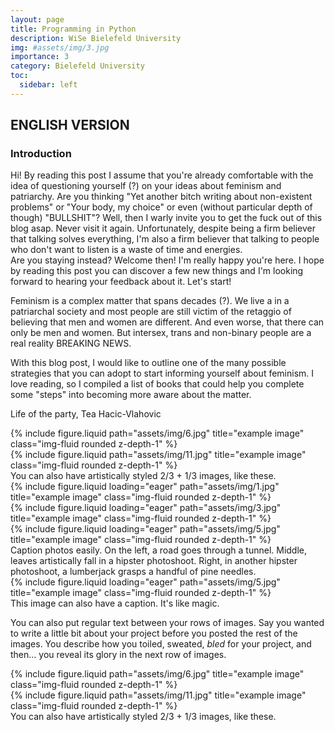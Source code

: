 ```yaml
---
layout: page
title: Programming in Python
description: WiSe Bielefeld University
img: #assets/img/3.jpg
importance: 3
category: Bielefeld University
toc:
  sidebar: left
---
```


## ENGLISH VERSION

### Introduction
Hi! By reading this post I assume that you're already comfortable with the idea of questioning yourself (?) on your ideas about feminism and patriarchy. 
Are you thinking "Yet another bitch writing about non-existent problems" or "Your body, my choice" or even (without particular depth of though) "BULLSHIT"? Well, then I warly invite you to get the fuck out of this blog asap. Never visit it again. 
Unfortunately, despite being a firm believer that talking solves everything, I'm also a firm believer that talking to people who don't want to listen is a waste of time and energies.  
Are you staying instead? Welcome then! I'm really happy you're here. I hope by reading this post you can discover a few new things and I'm looking forward to hearing your feedback about it. Let's start!

Feminism is a complex matter that spans decades (?). We live a in a patriarchal society and most people are still victim of the retaggio of believing that men and women are different. And even worse, that there can only be men and women. But intersex, trans and non-binary people are a real reality BREAKING NEWS.

With this blog post, I would like to outline one of the many possible strategies that you can adopt to start informing yourself about feminism. I love reading, so I compiled a list of books that could help you complete some "steps" into becoming more aware about the matter.


Life of the party, Tea Hacic-Vlahovic
<div class="row justify-content-sm-center">
    <div class="col-sm-8 mt-3 mt-md-0">
        {% include figure.liquid path="assets/img/6.jpg" title="example image" class="img-fluid rounded z-depth-1" %}
    </div>
    <div class="col-sm-4 mt-3 mt-md-0">
        {% include figure.liquid path="assets/img/11.jpg" title="example image" class="img-fluid rounded z-depth-1" %}
    </div>
</div>
<div class="caption">
    You can also have artistically styled 2/3 + 1/3 images, like these.
</div>


<div class="row">
    <div class="col-sm mt-3 mt-md-0">
        {% include figure.liquid loading="eager" path="assets/img/1.jpg" title="example image" class="img-fluid rounded z-depth-1" %}
    </div>
    <div class="col-sm mt-3 mt-md-0">
        {% include figure.liquid loading="eager" path="assets/img/3.jpg" title="example image" class="img-fluid rounded z-depth-1" %}
    </div>
    <div class="col-sm mt-3 mt-md-0">
        {% include figure.liquid loading="eager" path="assets/img/5.jpg" title="example image" class="img-fluid rounded z-depth-1" %}
    </div>
</div>
<div class="caption">
    Caption photos easily. On the left, a road goes through a tunnel. Middle, leaves artistically fall in a hipster photoshoot. Right, in another hipster photoshoot, a lumberjack grasps a handful of pine needles.
</div>
<div class="row">
    <div class="col-sm mt-3 mt-md-0">
        {% include figure.liquid loading="eager" path="assets/img/5.jpg" title="example image" class="img-fluid rounded z-depth-1" %}
    </div>
</div>
<div class="caption">
    This image can also have a caption. It's like magic.
</div>

You can also put regular text between your rows of images.
Say you wanted to write a little bit about your project before you posted the rest of the images.
You describe how you toiled, sweated, _bled_ for your project, and then... you reveal its glory in the next row of images.

<div class="row justify-content-sm-center">
    <div class="col-sm-8 mt-3 mt-md-0">
        {% include figure.liquid path="assets/img/6.jpg" title="example image" class="img-fluid rounded z-depth-1" %}
    </div>
    <div class="col-sm-4 mt-3 mt-md-0">
        {% include figure.liquid path="assets/img/11.jpg" title="example image" class="img-fluid rounded z-depth-1" %}
    </div>
</div>
<div class="caption">
    You can also have artistically styled 2/3 + 1/3 images, like these.
</div>

